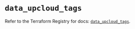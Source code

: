 # `data_upcloud_tags`

Refer to the Terraform Registry for docs: [`data_upcloud_tags`](https://registry.terraform.io/providers/upcloudltd/upcloud/4.1.0/docs/data-sources/tags).
